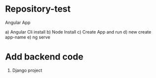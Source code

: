 # Repository-test
Angular App

a) Angular Cli install
b) Node Install
c) Create App and run 
d) new create app-name
e) ng serve

# Add backend code 
1. Django project
  
